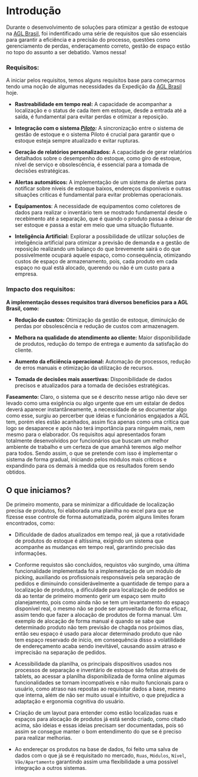 # Introdução

Durante o desenvolvimento de soluções para otimizar a gestão de estoque na [AGL Brasil](https://www.aglbrasil.com/), foi indentificado uma série de requisitos que são essenciais para garantir a eficiência e a precisão do processo, questões como gerenciamento de perdas, enderaçamento correto, gestão de espaço estão no topo do assunto a ser debatido. Vamos nessa!

### Requisitos:

A iniciar pelos requisitos, temos alguns requisitos base para começarmos tendo uma noção de algumas necessidades da Expedição da [AGL Brasil](https://www.aglbrasil.com/) hoje.

* **Rastreabilidade em tempo real:** A capacidade de acompanhar a localização e o status de cada item em estoque, desde a entrada até a saída, é fundamental para evitar perdas e otimizar a reposição.
  
* **Integração com o sistema *[Piloto](https://performancei.com.br/):*** A sincronização entre o sistema de gestão de estoque e o sistema Piloto é crucial para garantir que o estoque esteja sempre atualizado e evitar rupturas.
  
* **Geração de relatórios personalizados:** A capacidade de gerar relatórios detalhados sobre o desempenho do estoque, como giro de estoque, nível de serviço e obsolescência, é essencial para a tomada de decisões estratégicas.
  
* **Alertas automáticos:** A implementação de um sistema de alertas para notificar sobre níveis de estoque baixos, endereços disponíveis e outras situações críticas é fundamental para evitar problemas operacionais.
  
* **Equipamentos**: A necessidade de equipamentos como coletores de dados para realizar o inventário tem se mostrado fundamental desde o recebimento até a separação, que é quando o produto passa a deixar de ser estoque e passa a estar em meio que uma situação flutuante.
  
* **Inteligência Artificial:** Explorar a possibilidade de utilizar soluções de inteligência artificial para otimizar a previsão de demanda e a gestão de reposição realizando um balanço do que brevemente sairá o do que possivelmente ocupará aquele espaço, como consequência, otimizando custos de espaço de armazenamento, pois, cada produto em cada espaço no qual está alocado, querendo ou não é um custo para a empresa.

### Impacto dos requisitos:

**A implementação desses requisitos trará diversos benefícios para a AGL Brasil, como:**

* **Redução de custos:** Otimização da gestão de estoque, diminuição de perdas por obsolescência e redução de custos com armazenagem.
  
* **Melhora na qualidade do atendimento ao cliente:** Maior disponibilidade de produtos, redução do tempo de entrega e aumento da satisfação do cliente.
  
* **Aumento da eficiência operacional:** Automação de processos, redução de erros manuais e otimização da utilização de recursos.
  
* **Tomada de decisões mais assertivas:** Disponibilidade de dados precisos e atualizados para a tomada de decisões estratégicas.

**Faseamento:**
Claro, o sistema que se é descrito nesse artigo não deve ser levado como uma exigência ou algo urgente que em um estalar de dedos deverá aparecer instantâneamente, a necessidade de se documentar algo como esse, surgiu ao percerber que ideias e funcionários engajados a AGL tem, porém eles estão acanhados, assim fica apenas como uma crítica que logo se desaparece e após não terá importância para ninguém mais, nem mesmo para o elaborador. Os requisitos aqui apresentados foram totalmente desenvolvidos por funcionários que buscam um melhor ambiente de trabalho e um certeza de que amanhã teremos algo melhor para todos. Sendo assim, o que se pretende com isso é implementar o sistema de forma gradual, iniciando pelos módulos mais críticos e expandindo para os demais à medida que os resultados forem sendo obtidos.

## O que iniciamos?

De primeiro momento, para se minimizar a dificuldade de localização precisa de produtos, foi elaborada uma planilha no excel para que se fizesse esse controle de forma automatizada, porém alguns limites foram encontrados, como:

* Dificuldade de dados atualizados em tempo real, já que a rotatividade de produtos do estoque é altíssima, exigindo um sistema que acompanhe as mudanças em tempo real, garantindo  precisão das informações.

* Conforme requistos são concluídos, requistos vão surgindo, uma última funcionalidade implementada foi a implementação de um módulo de picking, auxiliando os profissionais responsáveis pela separação de pedidos e diminuindo considerávelmente a quantidade de tempo para a localização de produtos, a dificuldade para localização de pedidos se dá ao tentar de primeiro momento gerir um espaço sem muito planejamento, pois como ainda não se tem um levantamento do espaço disponível real, o mesmo não se pode ser aproveitado de forma eficaz, assim tendo que fazer a alocação de produtos de forma manual. Um exemplo de alocação de forma manual é quando se sabe que determinado produto não tem previsão de chagda nos próximos dias, então seu espaço é usado para alocar determinado produto que não tem espaço reservado de início, em consequência disso a volatilidade de endereçamento acaba sendo inevitável, causando assim atraso e imprecisão na separação de pedidos.

* Acessibilidade da planilha, os principais dispositivos usados nos processos de separação e inventário de estoque são feitas através de tablets, ao acessar a planilha disponibilizada de forma online algumas funcionalidades se tornam incompatíveis e não muito funcionais para o usuário, como atraso nas repostas ao requisitar dados a base, mesmo que interna, além de não ser muito usual e intuitivo, o que prejudica a adaptação e ergonomia cognitiva do usuário.

* Criação de um layout para entender como estão localizadas ruas e espaços para alocação de produtos já está sendo criado, como citado acima, são ideias e essas ideias precisam ser documentadas, pois só assim se consegue manter o bom entendimento do que se é preciso para realizar melhorias.

* Ao endereçar os produtos na base de dados, foi feito uma salva de dados com o que já se é requisitado no mercado, `Ruas`, `Módulos`, `Nível`, `Vão/Apartamento` garantindo assim uma flexibilidade a uma possível integração a outros sistemas.

